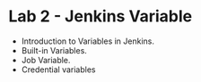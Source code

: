 # Lab 2 - Jenkins Variable
- Introduction to Variables in Jenkins.
- Built-in Variables.
- Job Variable.
- Credential variables